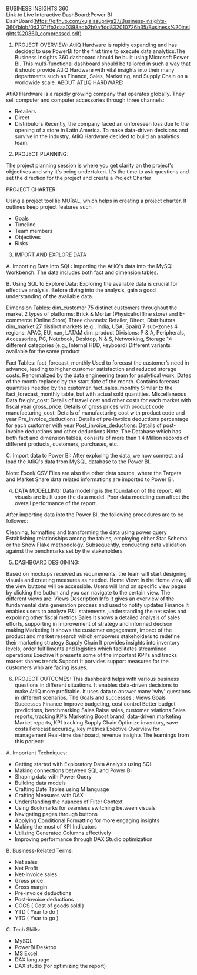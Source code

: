  BUSINESS INSIGHTS 360                                                                                                                                                                                     
                                                                                                                                                                                                        Link to Live Interactive DashBoard:Power BI DashBoard(https://github.com/kujalasupriya27/Business-insights-360/blob/0d3171ffb3daa0398adb2b0affdd832010726b35/Business%20insights%20360_compressed.pdf)
                                                                                                                                                                                                          
1. PROJECT OVERVIEW:
                                                                                                                                                                                                              AtliQ Hardware is rapidly expanding and has decided to use PowerBi for the first time to execute data analytics.The Business Insights 360 dashboard should be built using Microsoft Power BI. This multi-functional dashboard should be tailored in such a way that it should provide AtliQ Hardware with vital insights into their many departments such as Finance, Sales, Marketing, and Supply Chain on a worldwide scale.
                                                                                                                                                                                                             ABOUT ATLIQ HARDWARE:
                                                                                                                                                                                                       
AtliQ Hardware is a rapidly growing company that operates globally. They sell computer and computer accessories through three channels:
* Retailers
* Direct
* Distributors
Recently, the company faced an unforeseen loss due to the opening of a store in Latin America. To make data-driven decisions and survive in the industry, AtliQ Hardware decided to build an analytics team.

2. PROJECT PLANNING:
                                                                                                                                                                                                         
The project planning session is where you get clarity on the project's objectives and why it's being undertaken. It's the time to ask questions and set the direction for the project and create a Project Charter

PROJECT CHARTER:
                                                                                                                                                                                                       
Using a project tool lie MURAL, which helps in creating a project charter. It outlines keep project features such
* Goals
* Timeline
* Team members
* Objectives
* Risks
                                                                                                                                                                                                          
3. IMPORT AND EXPLORE DATA
                                                                                                                                                                                                          
A. Importing Data into SQL:
Importing the AtliQ's data into the MySQL Workbench. The data includes both fact and dimension tables.

B. Using SQL to Explore Data:
Exploring the available data is crucial for effective analysis. Before diving into the analysis, gain a good understanding of the available data.

Dimension Tables:
dim_customer
75 distinct customers throughout the market
2 types of platforms: Brick & Mortar (Physical/offline store) and E-commerce (Online Store)
Three channels: Retailer, Direct, Distributors
dim_market
27 distinct markets (e.g., India, USA, Spain)
7 sub-zones
4 regions: APAC, EU, nan, LATAM
dim_product
Divisions: P & A, Peripherals, Accessories, PC, Notebook, Desktop, N & S, Networking, Storage
14 different categories (e.g., Internal HDD, keyboard)
Different variants available for the same product
                                                                                                                                                                                                        
Fact Tables:
fact_forecast_monthly
Used to forecast the customer’s need in advance, leading to higher customer satisfaction and reduced storage costs.
Renormalized by the data engineering team for analytical work.
Dates of the month replaced by the start date of the month.
Contains forecast quantities needed by the customer.
fact_sales_monthly
Similar to the fact_forecast_monthly table, but with actual sold quantities.
Miscellaneous Data
freight_cost: Details of travel cost and other costs for each market with fiscal year
gross_price: Details of gross prices with product code
manufacturing_cost: Details of manufacturing cost with product code and year
Pre_invoice_deductions: Details of pre-invoice deductions percentage for each customer with year
Post_invoice_deductions: Details of post-invoice deductions and other deductions
Note: The Database which has both fact and dimension tables, consists of more than 1.4 Million records of different products, customers, purchases, etc..

C. Import data to Power BI:
After exploring the data, we now connect and load the AtliQ's data from MySQL database to the Power BI.

Note: Excel/ CSV Files are also the other data source, where the Targets and Market Share data related informations are imported to Power BI.

4.  DATA MODELLING:
Data modeling is the foundation of the report. All visuals are built upon the data model. Poor data modeling can affect the overall performance of the report.

After importing data into the Power BI, the following procedures are to be followed:

Cleaning, formatting and transforming the data using power query
Establishing relationships among the tables, employing either Star Schema or the Snow Flake methodology.
Subsequently, conducting data validation against the benchmarks set by the stakeholders
                                                                                                                                                                                                          
5. DASHBOARD DESIGINING:
                                                                                                                                                                                                       
Based on mockups received as requirements, the team will start designing visuals and creating measures as needed.
Home View:
In the Home view, all the view buttons will be accessible. Users will land on specific view pages by clicking the button and you can navigate to the certain view.
The different views are:
Views	Description
Info	It gives an overview of the fundamental data generation process and used to notify updates
Finance	It enables users to analyze P&L statements ,understanding the net sales and expolring other fiscal metrics
Sales	It shows a detailed analysis of sales efforts, supporting in improvement of strategy and informed decison making
Marketing	It shows the customer engagement, impact of the product and market research which empowers stakeholders to redefine their marketing strategy
Supply Chain	It provides insights into inventory levels, order fulfillments and logistics which facilitates streamlined operations
Exective	It presents some of the important KPI's and tracks market shares trends
Support	It porvides support measures for the customers who are facing issues.
                                                                                                                                                                                                          
                                                                                                                                                                                                          
6.  PROJECT OUTCOMES:
                                                                                                                                                                                                        This dashboard helps with various business questions in different situations. It enables data-driven decisions to make AtliQ more profitable. It uses data to answer many 'why' questions in different scenarios.
The Goals and successes :
Views	Goals	Successes
Finance	Improve budgeting, cost control	Better budget predictions, benchmarking
Sales	Raise sales, customer relations	Sales reports, tracking KPIs
Marketing	Boost brand, data-driven marketing	Market reports, KPI tracking
Supply Chain	Optimize inventory, save costs	Forecast accuracy, key metrics
Exective	Overview for management	Real-time dashboard, revenue insights
The learnings from this porject:

A. Important Techniques:
* Getting started with Exploratory Data Analysis using SQL
* Making connections between SQL and Power BI
* Shaping data with Power Query
* Building data models
* Crafting Date Tables using M language
* Crafting Measures with DAX
* Understanding the nuances of Filter Context
* Using Bookmarks for seamless switching between visuals
* Navigating pages through buttons
* Applying Conditional Formatting for more engaging insights
* Making the most of KPI Indicators
* Utilizing Generated Columns effectively
* Improving performance through DAX Studio optimization
                                                                                                                                                                                                          
B. Business-Related Terms:
* Net sales
* Net Profit
* Net-invoice sales
* Gross price
* Gross margin
* Pre-invoice deductions
* Post-invoice deductions
* COGS ( Cost of goods sold )
* YTD ( Year to do )
* YTG ( Year to go )
                                                                                                                                                                                                          
C. Tech Skills:
* MySQL
* PowerBi Desktop
* MS Excel
* DAX language
* DAX studio (for optimizing the report)

